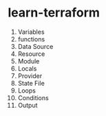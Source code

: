 # learn-terraform

1. Variables
2. functions
3. Data Source
4. Resource
5. Module
6. Locals
7. Provider
8. State File
9. Loops
10. Conditions
11. Output